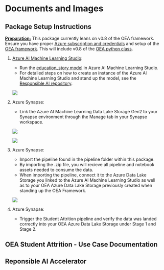# Documents and Images

## Package Setup Instructions

<ins><strong>Preparation:</ins></strong> This package currently leans on v0.8 of the OEA framework. Ensure you have proper [Azure subscription and credentials](https://github.com/microsoft/OpenEduAnalytics/tree/main/framework) and setup of the [OEA framework](https://github.com/microsoft/OpenEduAnalytics/tree/main/framework#setup-of-framework-assets). This will include v0.8 of the [OEA python class](https://github.com/microsoft/OpenEduAnalytics/blob/main/framework/synapse/notebook/OEA_py.ipynb).

1. [Azure AI Machine Learning Studio](https://azure.microsoft.com/en-us/products/machine-learning): 

   - Run the [education_story model](https://github.com/cviddenKwantum/ResponsibleAIAccelerator/tree/main) in Azure AI Machine Learning Studio. 
   - For detailed steps on how to create an instance of the Azure AI Machine Learning Studio and stand up the model, see the [Responsible AI repository](https://github.com/cviddenKwantum/ResponsibleAIAccelerator/tree/main).

   ![](https://github.com/microsoft/OpenEduAnalytics/blob/main/packages/package_catalog/Student_Attrition/docs/images/Azure_MachineLearning.png/)

2. Azure Synapse: 
   - Link the Azure AI Machine Learning Data Lake Storage Gen2 to your Synapse environment through the Manage tab in your Synapse workspace. 
  
   ![](https://github.com/microsoft/OpenEduAnalytics/blob/main/packages/package_catalog/Student_Attrition/docs/images/Azure_LinkedServices.png/)

   ![](https://github.com/microsoft/OpenEduAnalytics/blob/main/packages/package_catalog/Student_Attrition/docs/images/Azure_LinkedStorage.png/)

3. Azure Synapse:
   - Import the pipeline found in the pipeline folder within this package.
   - By importing the .zip file, you will recieve all pipeline and notebook assets needed to consume the data.
   - When importing the pipeline, connect it to the Azure Data Lake Storage you linked to the Azure AI Machine Learning Studio as well as to your OEA Azure Data Lake Storage previously created when standing up the OEA Framework.
  
   ![](https://github.com/microsoft/OpenEduAnalytics/blob/main/packages/package_catalog/Student_Attrition/docs/images/Azure_PipelineParameters.png/)

4. Azure Synapse:
   - Trigger the Student Attrition pipeline and verify the data was landed correctly into your OEA Azure Data Lake Storage under Stage 1 and Stage 2.

## OEA Student Attrition - Use Case Documentation

## Reponsible AI Accelerator
